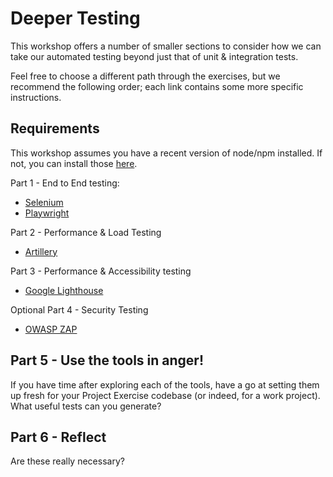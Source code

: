 # Deeper Testing

This workshop offers a number of smaller sections to consider how we can take our automated testing beyond just that of unit & integration tests.

Feel free to choose a different path through the exercises, but we recommend the following order; each link contains some more specific instructions.

## Requirements

This workshop assumes you have a recent version of node/npm installed. If not, you can install those [here](https://nodejs.org/en/download/).

Part 1 - End to End testing:
* [Selenium](./e2e-selenium/Readme.md)
* [Playwright](./playwright/Readme.md)

Part 2 - Performance & Load Testing
* [Artillery](./artillery/Readme.md)

Part 3 - Performance & Accessibility testing
* [Google Lighthouse](./lighthouse/Readme.md)

Optional Part 4 - Security Testing
* [OWASP ZAP](./zap/Readme.md)

## Part 5 - Use the tools in anger!

If you have time after exploring each of the tools, have a go at setting them up fresh for your Project Exercise codebase (or indeed, for a work project). What useful tests can you generate?

## Part 6 - Reflect

Are these really necessary?